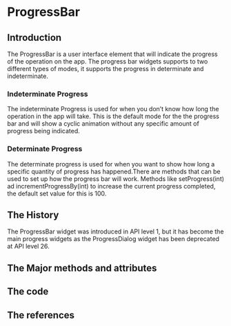 # ProgressBar

## Introduction 
The ProgressBar is a user interface element that will indicate the progress of the operation on the app. The progress bar widgets supports to two different types of modes, it supports the progress in determinate and indeterminate. 

### Indeterminate Progress
The indeterminate Progress is used for when you don’t know how long the operation in the app will take. This is the default mode for the the progress bar and will show a cyclic animation without any specific amount of progress being indicated. 

### Determinate Progress
The determinate progress is used for when you want to show how long a specific quantity of progress has happened.There are methods that can be used to set up how the progress bar will work. Methods like setProgress(int) ad incrementProgressBy(int) to increase the current progress completed, the default set value for this is 100. 

## The History 
The ProgressBar widget was introduced in API level 1, but it has become the main progress widgets as the ProgressDialog widget has been deprecated at API level 26. 

## The Major methods and attributes

## The code

## The references 
